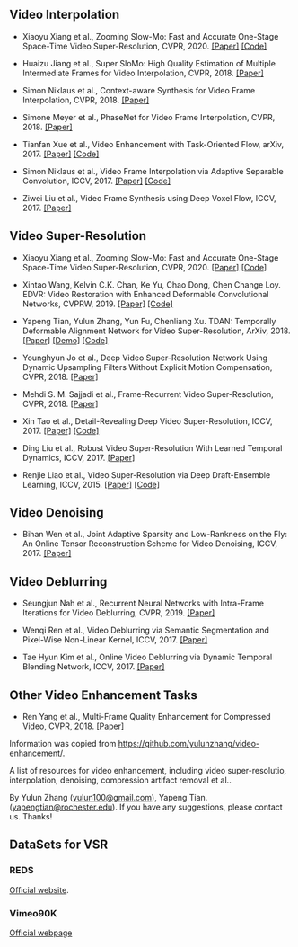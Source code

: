 
## Video Interpolation
* Xiaoyu Xiang et al., Zooming Slow-Mo: Fast and Accurate One-Stage Space-Time Video Super-Resolution, CVPR, 2020. [[Paper]](https://arxiv.org/abs/2002.11616) [[Code]](https://github.com/Mukosame/Zooming-Slow-Mo-CVPR-2020)

* Huaizu Jiang et al., Super SloMo: High Quality Estimation of Multiple Intermediate Frames for Video Interpolation, CVPR, 2018. [[Paper]](https://arxiv.org/abs/1712.00080)

* Simon Niklaus et al., Context-aware Synthesis for Video Frame Interpolation, CVPR, 2018. [[Paper]](https://arxiv.org/abs/1803.10967)

* Simone Meyer et al., PhaseNet for Video Frame Interpolation, CVPR, 2018. [[Paper]](https://arxiv.org/abs/1804.00884)

* Tianfan Xue et al., Video Enhancement with Task-Oriented Flow, arXiv, 2017. [[Paper]](https://arxiv.org/abs/1711.09078) [[Code]](http://toflow.csail.mit.edu/)

* Simon Niklaus et al., Video Frame Interpolation via Adaptive Separable Convolution, ICCV, 2017. [[Paper]](http://openaccess.thecvf.com/content_ICCV_2017/papers/Niklaus_Video_Frame_Interpolation_ICCV_2017_paper.pdf) [[Code]](https://github.com/sniklaus/pytorch-sepconv)

* Ziwei Liu et al., Video Frame Synthesis using Deep Voxel Flow, ICCV, 2017. [[Paper]](http://openaccess.thecvf.com/content_ICCV_2017/papers/Liu_Video_Frame_Synthesis_ICCV_2017_paper.pdf)

## Video Super-Resolution
* Xiaoyu Xiang et al., Zooming Slow-Mo: Fast and Accurate One-Stage Space-Time Video Super-Resolution, CVPR, 2020. [[Paper]](https://arxiv.org/abs/2002.11616) [[Code]](https://github.com/Mukosame/Zooming-Slow-Mo-CVPR-2020)

* Xintao Wang, Kelvin C.K. Chan, Ke Yu, Chao Dong, Chen Change Loy. EDVR: Video Restoration with Enhanced Deformable Convolutional Networks, CVPRW, 2019. [[Paper]](https://arxiv.org/pdf/1905.02716.pdf) [[Code]](https://github.com/xinntao/EDVR)

* Yapeng Tian, Yulun Zhang, Yun Fu, Chenliang Xu. TDAN: Temporally Deformable Alignment Network for Video Super-Resolution, ArXiv, 2018. [[Paper]](https://arxiv.org/pdf/1812.02898.pdf) [[Demo]](https://www.youtube.com/watch?v=eZExENE50I0) [[Code]](https://github.com/YapengTian/TDAN_VSR)

* Younghyun Jo et al., Deep Video Super-Resolution Network Using Dynamic Upsampling Filters Without Explicit Motion Compensation, CVPR, 2018. [[Paper]](http://openaccess.thecvf.com/content_cvpr_2018/papers/Jo_Deep_Video_Super-Resolution_CVPR_2018_paper.pdf)

* Mehdi S. M. Sajjadi et al., Frame-Recurrent Video Super-Resolution, CVPR, 2018. [[Paper]](https://arxiv.org/pdf/1801.04590.pdf)

* Xin Tao et al., Detail-Revealing Deep Video Super-Resolution, ICCV, 2017. [[Paper]](https://arxiv.org/abs/1704.02738) [[Code]](https://github.com/jiangsutx/SPMC_VideoSR)

* Ding Liu et al., Robust Video Super-Resolution With Learned Temporal Dynamics, ICCV, 2017. [[Paper]](https://arxiv.org/abs/1704.02738)

* Renjie Liao et al., Video Super-Resolution via Deep Draft-Ensemble Learning, ICCV, 2015. [[Paper]](http://www.cse.cuhk.edu.hk/leojia/projects/DeepSR/papers/DeepSR_final.pdf) [[Code]](http://www.cse.cuhk.edu.hk/leojia/projects/DeepSR/)


## Video Denoising
* Bihan Wen et al., Joint Adaptive Sparsity and Low-Rankness on the Fly: An Online Tensor Reconstruction Scheme for Video Denoising, ICCV, 2017. [[Paper]](http://openaccess.thecvf.com/content_ICCV_2017/papers/Wen_Joint_Adaptive_Sparsity_ICCV_2017_paper.pdf)

## Video Deblurring
* Seungjun Nah et al., Recurrent Neural Networks with Intra-Frame Iterations for Video Deblurring, CVPR, 2019. [[Paper]]()

* Wenqi Ren et al., Video Deblurring via Semantic Segmentation and Pixel-Wise Non-Linear Kernel, ICCV, 2017. [[Paper]](http://openaccess.thecvf.com/content_ICCV_2017/papers/Ren_Video_Deblurring_via_ICCV_2017_paper.pdf)

* Tae Hyun Kim et al., Online Video Deblurring via Dynamic Temporal Blending Network, ICCV, 2017. [[Paper]](http://openaccess.thecvf.com/content_ICCV_2017/papers/Kim_Online_Video_Deblurring_ICCV_2017_paper.pdf)

## Other Video Enhancement Tasks
* Ren Yang et al., Multi-Frame Quality Enhancement for Compressed Video, CVPR, 2018. [[Paper]](https://arxiv.org/abs/1803.04680)


Information was copied from https://github.com/yulunzhang/video-enhancement/.

A list of resources for video enhancement, including video super-resolutio, interpolation, denoising, compression artifact removal et al..

By Yulun Zhang (yulun100@gmail.com), Yapeng Tian. (yapengtian@rochester.edu). If you have any suggestions, please contact us. Thanks!

## DataSets for VSR

### REDS
[Official website](https://seungjunnah.github.io/Datasets/reds.html).<br>

### Vimeo90K
[Official webpage](http://toflow.csail.mit.edu/)
